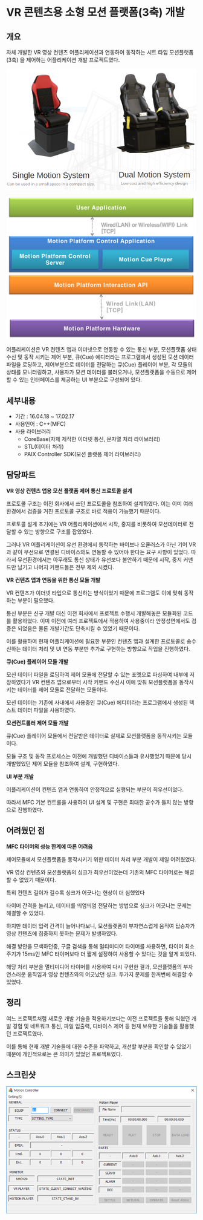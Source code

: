 # VR 콘텐츠용 소형 모션 플랫폼\(3축\) 개발

## 개요

자체 개발한 VR 영상 컨텐츠 어플리케이션과 연동하여 동작하는 시트 타입 모션플랫폼\(3축\) 을 제어하는 어플리케이션 개발 프로젝트였다.

![VR &#xBAA8;&#xC158; &#xD50C;&#xB7AB;&#xD3FC; &#xC2DC;&#xD2B8;](../.gitbook/assets/screenshot_motion_seat.png)

![&#xBAA8;&#xC158; &#xCEE8;&#xD2B8;&#xB864; &#xC2DC;&#xC2A4;&#xD15C; &#xB2E4;&#xC774;&#xC5B4;&#xADF8;&#xB7A8;](../.gitbook/assets/diagram_motion_contol_system.png)

어플리케이션은 VR 컨텐츠 앱과 이더넷으로 연동할 수 있는 통신 부분, 모션플랫폼 상태 수신 및 동작 시키는 제어 부분, 큐\(Cue\) 에디터라는 프로그램에서 생성된 모션 데이터 파일을 로딩하고, 제어부분으로 데이터를 전달하는 큐\(Cue\) 플레이어 부분, 각 모듈의 상태를 모니터링하고, 사용자가 모션 데이터를 불러오거나, 모션플랫폼을 수동으로 제어할 수 있는 인터페이스를 제공하는 UI 부분으로 구성되어 있다.

## 세부내용

* 기간 : 16.04.18 ~ 17.02.17
* 사용언어 : C++\(MFC\)
* 사용 라이브러리 
  * CoreBase\(자체 제작한 이더넷 통신, 문자열 처리 라이브러리\)
  * STL\(데이터 처리\)
  * PAIX Controller SDK\(모션 플랫폼 제어 라이브러리\)

## 담당파트

**VR 영상 컨텐츠 앱용 모션 플랫폼 제어 통신 프로토콜 설계**

프로토콜 구조는 이전 회사에서 쓰던 프로토콜을 참조하여 설계하였다. 이는 이미 여러환경에서 검증을 거친 프로토콜 구조로 바로 적용이 가능했기 때문이다.

프로토콜 설계 초기에는 VR 어플리케이션에서 시작, 중지를 비롯하여 모션데이터로 전달할 수 있는 방향으로 구조를 잡았었다.

그러나 VR 어플리케이션이 유선 환경에서 동작하는 바이브나 오큘러스가 아닌 기어 VR과 같이 무선으로 연결된 디바이스와도 연동할 수 있어야 한다는 요구 사항이 있었다. 따라서 무선환경에서는 아무래도 통신 상태가 유선보다 불안하기 때문에 시작, 중지 커맨드만 남기고 나머지 커맨드들은 전부 제외 시켰다.

**VR 컨텐츠 앱과 연동을 위한 통신 모듈 개발**

VR 컨텐츠가 이더넷 타입으로 통신하는 방식이었기 때문에 프로그램도 이에 맞춰 동작하는 부분이 필요했다.

통신 부분은 신규 개발 대신 이전 회사에서 프로젝트 수행시 개발해놓은 모듈화된 코드를 활용하였다. 이미 이전에 여러 프로젝트에서 적용하여 사용중이라 안정성면에서도 검증은 되었음은 물론 개발기간도 단축시킬 수 있었기 때문이다.

이를 활용하여 현재 어플리케이션에 필요한 부분인 컨텐츠 앱과 설계한 프로토콜로 송수신하는 데이터 처리 및 UI 연동 부분만 추가로 구현하는 방향으로 작업을 진행하였다.

**큐\(Cue\) 플레이어 모듈 개발**

모션 데이터 파일을 로딩하여 제어 모듈에 전달할 수 있는 포멧으로 파싱하여 내부에 저장하였다가 VR 컨텐츠 앱으로부터 시작 커맨드 수신시 이에 맞춰 모션플랫폼을 동작시키는 데이터를 제어 모듈로 전달하는 모듈이다.

모션 데이터는 기존에 사내에서 사용중인 큐\(Cue\) 에디터라는 프로그램에서 생성된 텍스트 데이터 파일을 사용하였다.

**모션컨트롤러 제어 모듈 개발**

큐\(Cue\) 플레이어 모듈에서 전달받은 데이터로 실제로 모션플랫폼을 동작시키는 모듈이다.

모듈 구조 및 동작 프로세스는 이전에 개발했던 디바이스들과 유사했었기 때문에 당시 개발했었던 제어 모듈을 참조하여 설계, 구현하였다.

**UI 부분 개발**

어플리케이션이 컨텐츠 앱과 연동하여 안정적으로 실행되는 부분이 최우선이었다.

따라서 MFC 기본 컨트롤을 사용하여 UI 설계 및 구현은 최대한 공수가 들지 않는 방향으로 진행하였다.

## 어려웠던 점

**MFC 타이머의 성능 한계에 따른 어려움**

제어모듈에서 모션플랫폼을 동작시키기 위한 데이터 처리 부분 개발이 제일 어려웠었다.

VR 영상 컨텐츠와 모션플랫폼의 싱크가 최우선이었는데 기존의 MFC 타이머로는 해결할 수 없었기 때문이다.

특히 컨텐츠 길이가 길수록 싱크가 어긋나는 현상이 더 심했었다

타이머 간격을 늘리고, 데이터를 띄엄띄엄 전달하는 방법으로 싱크가 어긋나는 문제는 해결할 수 있었다.

하지만 데이터 입력 간격이 늘어나다보니, 모션플랫폼이 부자연스럽게 움직여 탑승자가 영상 컨텐츠에 집중하지 못하는 문제가 발생하였다.

해결 방안을 모색하던중, 구글 검색을 통해 멀티미디어 타이머를 사용하면, 타이머 최소 주기가 15ms인 MFC 타이머보다 더 짧게 설정하여 사용할 수 있다는 것을 알게 되었다.

해당 처리 부분을 멀티미디어 타이머를 사용하여 다시 구현한 결과, 모션플랫폼의 부자연스러운 움직임과 영상 컨텐츠와의 어긋났던 싱크. 두가지 문제를 한꺼번에 해결할 수 있었다.

## 정리

여느 프로젝트처럼 새로운 개발 기술을 적용하기보다는 이전 프로젝트들 통해 익혔던 개발 경험 및 네트워크 통신, 파일 입출력, 디바이스 제어 등 현재 보유한 기술들을 활용했던 프로젝트였다.

이를 통해 현재 개발 기술들에 대한 수준을 파악하고, 개선할 부분을 확인할 수 있었기 때문에 개인적으로는 큰 의미가 있었던 프로젝트였다.

## 스크린샷

![&#xBAA8;&#xC158; &#xCEE8;&#xD2B8;&#xB864; &#xC5B4;&#xD50C;&#xB9AC;&#xCF00;&#xC774;&#xC158; &#xC2E4;&#xD589;&#xD654;&#xBA74;](../.gitbook/assets/screenshot_motion_control_application.png)

